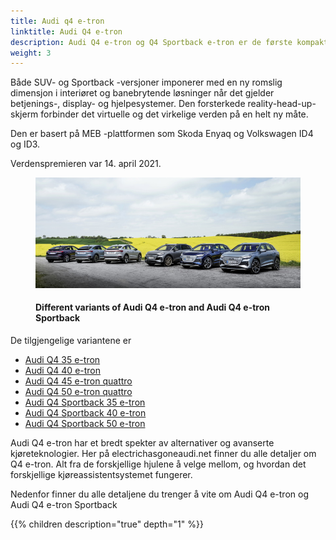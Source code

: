 ```yaml
---
title: Audi q4 e-tron
linktitle: Audi Q4 e-tron
description: Audi Q4 e-tron og Q4 Sportback e-tron er de første kompakte elektriske SUV-ene og den tredje helelektriske modellen fra Audi. Tilgjengelig i 7 varianter.
weight: 3
---
```

<!-- markdownlint-disable MD033 -->

Både SUV- og Sportback -versjoner imponerer med en ny romslig dimensjon i interiøret og banebrytende løsninger når det gjelder betjenings-, display- og hjelpesystemer. Den forsterkede
reality-head-up-skjerm forbinder det virtuelle og det virkelige verden på en helt ny måte.

Den er basert på MEB -plattformen som Skoda Enyaq og Volkswagen ID4 og ID3.

Verdenspremieren var 14. april 2021.

<figure>
    <a href="/models/q4-e-tron/variants/variants1.jpg">
        <img src="/models/q4-e-tron/variants/variants1s.jpg" alt="Different variants of Audi Q4 e-tron and Audi Q4 e-tron Sportback" title="Different variants of Audi Q4 e-tron and Audi Q4 e-tron Sportback">
    </a>
    <figcaption><h4>Different variants of Audi Q4 e-tron and Audi Q4 e-tron Sportback</h4></figcaption>
</figure>

De tilgjengelige variantene er

- [Audi Q4 35 e-tron](/models/q4-e-tron/variants/#audi-q4-35-e-tron)
- [Audi Q4 40 e-tron](/models/q4-e-tron/variants/#audi-q4-40-e-tron)
- [Audi Q4 45 e-tron quattro](/models/q4-e-tron/variants/#audi-q4-45-e-tron-quattro)
- [Audi Q4 50 e-tron quattro](/models/q4-e-tron/variants/#audi-q4-45-e-tron-quattro)
- [Audi Q4 Sportback 35 e-tron](/models/q4-e-tron/variants/#audi-q4-sportback-35-e-tron)
- [Audi Q4 Sportback 40 e-tron](/models/q4-e-tron/variants/#audi-q4-sportback-40-e-tron)
- [Audi Q4 Sportback 50 e-tron](/models/q4-e-tron/variants/#audi-q4-sportback-50-e-tron-quattro)

Audi Q4 e-tron har et bredt spekter av alternativer og avanserte kjøreteknologier. Her på electrichasgoneaudi.net finner du alle detaljer om Q4 e-tron. Alt fra de forskjellige hjulene å velge mellom, og hvordan det forskjellige kjøreassistentsystemet fungerer.

Nedenfor finner du alle detaljene du trenger å vite om Audi Q4 e-tron og Audi Q4 e-tron Sportback

{{% children description="true" depth="1" %}}
